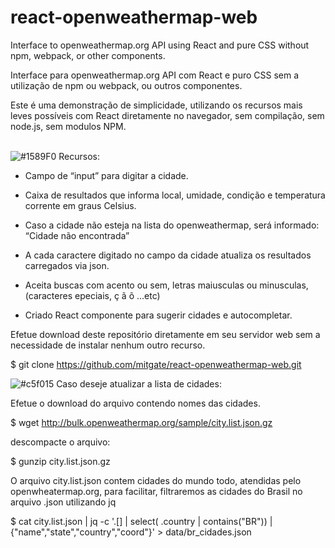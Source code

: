 # react-openweathermap-web

Interface to openweathermap.org API using React and pure CSS without npm, webpack, or other components.

Interface para openweathermap.org API com React e puro CSS sem a utilização de npm ou webpack, ou outros componentes.


Este é uma demonstração de simplicidade, utilizando os recursos mais leves possíveis com React diretamente no navegador, sem compilação, sem node.js, sem modulos NPM.
<br />
<br />

![#1589F0](https://via.placeholder.com/15/1589F0/1589F0.png) Recursos:


- Campo de “input” para digitar a cidade.

- Caixa de resultados que informa local, umidade, condição e temperatura corrente em graus Celsius.

- Caso a cidade não esteja na lista do openweathermap, será informado: “Cidade não encontrada”

- A cada caractere digitado no campo da cidade atualiza os resultados carregados via json.

- Aceita buscas com acento ou sem, letras maiusculas ou minusculas, (caracteres epeciais, ç ã õ ...etc)

- Criado React componente para sugerir cidades e autocompletar.


Efetue download deste repositório diretamente em seu servidor web sem a necessidade de instalar nenhum outro recurso.

$ git clone  https://github.com/mitgate/react-openweathermap-web.git



![#c5f015](https://via.placeholder.com/15/c5f015/c5f015.png) Caso deseje atualizar a lista de cidades:

Efetue o download do arquivo contendo nomes das cidades.

$ wget http://bulk.openweathermap.org/sample/city.list.json.gz

descompacte o arquivo:

$ gunzip city.list.json.gz

O arquivo city.list.json contem cidades do mundo todo, atendidas pelo openwheatermap.org, para facilitar, filtraremos as cidades do Brasil no arquivo .json utilizando jq

$ cat city.list.json  | jq -c '.[] | select( .country | contains("BR")) | {"name","state","country","coord"}' > data/br_cidades.json

